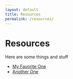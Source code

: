 ```yaml
---
layout: default
title: Resources
permalink: /resources/
---
```


# Resources

Here are some things and stuff

* [My Favorite One](http://google.com/)
* [Another One](http://google.com/)
